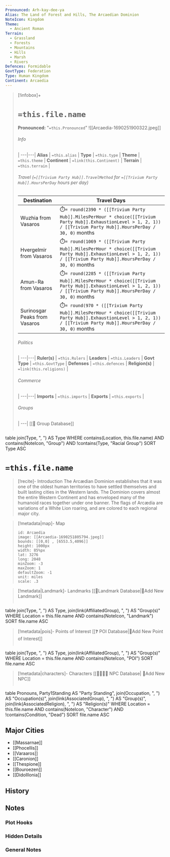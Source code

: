 ```yaml
---
Pronounced: Arh-kay-dee-ya
Alias: The Land of Forest and Hills, The Arcaedian Dominion
NoteIcon: Kingdom
Theme:
  - Ancient Roman
Terrain:
  - Grassland
  - Forests
  - Mountains
  - Hills
  - Marsh
  - Rivers
Defences: Formidable
GovtType: Federation
Type: Human Kingdom
Continent: Arcaedia
---
```


> [!infobox]+
> # `=this.file.name`
> **Pronounced:**  "`=this.Pronounced`"
> ![[Arcaedia-1690251900322.jpeg]]
> ###### Info
>  |
> ---|---|
> **Alias** | `=this.alias` |
> **Type** | `=this.type` |
> **Theme** | `=this.theme` |
> **Continent** | `=link(this.Continent)` |
> **Terrain** | `=this.terrain` |
> 
> ###### Travel (`=[[Trivium Party Hub]].TravelMethod` for `=[[Trivium Party Hub]].HoursPerDay` hours per day)
> Destination|Travel Days
> ---|---|
> Wuzhia from Vasaros|⏱️`= round(2390 * ([[Trivium Party Hub]].MilesPerHour * choice([[Trivium Party Hub]].ExhaustionLevel > 1, 2, 1)) / [[Trivium Party Hub]].HoursPerDay / 30, 0)` months|
> Hvergelmir from Vasaros|⏱️`= round(1069 * ([[Trivium Party Hub]].MilesPerHour * choice([[Trivium Party Hub]].ExhaustionLevel > 1, 2, 1)) / [[Trivium Party Hub]].HoursPerDay / 30, 0)` months|
> Amun-Ra from Vasaros|⏱️`= round(2285 * ([[Trivium Party Hub]].MilesPerHour * choice([[Trivium Party Hub]].ExhaustionLevel > 1, 2, 1)) / [[Trivium Party Hub]].HoursPerDay / 30, 0)` months|
> Surinosgar Peaks from Vasaros|⏱️`= round(970 * ([[Trivium Party Hub]].MilesPerHour * choice([[Trivium Party Hub]].ExhaustionLevel > 1, 2, 1)) / [[Trivium Party Hub]].HoursPerDay / 30, 0)` months|
> ###### Politics
>  |
> ---|---|
> **Ruler(s)** | `=this.Rulers` |
> **Leaders** | `=this.Leaders` |
> **Govt Type** | `=this.GovtType` |
> **Defenses** | `=this.defences` |
> **Religion(s)** | `=link(this.religions)` |
> ###### Commerce
>  |
> ---|---|
> **Imports** | `=this.imports` |
> **Exports** | `=this.exports` |
> ###### Groups
>  |
> ---|
[[🔰 Group Database]]
> ```dataview 
table join(Type, ", ") AS Type
WHERE contains(Location, this.file.name) AND contains(NoteIcon, "Group") AND !contains(Type, "Racial Group")
SORT Type ASC

# **`=this.file.name`**
> [!recite]- Introduction
The Arcædian Dominion establishes that it was one of the oldest human territories to have settled themselves and built lasting cities in the Western lands. The Dominion covers almost the entire Western Continent and has enveloped many of the humanoid races together under one banner. The flags of Arcædia are variations of a White Lion roaring, and are colored to each regional major city.


> [!metadata|map]- Map
> ```leaflet
> id: Arcaedia
> image: [[Arcaedia-1690251805794.jpeg]]
> bounds: [[0,0] , [6553.5,4096]]
> height: 1000px
> width: 85%px
> lat: 3276
> long: 2048
> minZoom: -3
> maxZoom: 1
> defaultZoom: -1
> unit: miles
> scale: .3
> ```

> [!metadata|Landmark]- Landmarks
> [[🏰Landmark Database|📝Add New Landmark]]
> ```dataview
table join(Type, ", ") AS Type, join(link(AffiliatedGroup), ", ") AS "Group(s)"
WHERE Location = this.file.name AND contains(NoteIcon, "Landmark")
SORT file.name ASC

> [!metadata|pois]- Points of Interest
> [[❓ POI Database|📝Add New Point of Interest]]
> ```dataview
table join(Type, ", ") AS Type, join(link(AffiliatedGroup), ", ") AS "Group(s)"
WHERE Location = this.file.name AND contains(NoteIcon, "POI")
SORT file.name ASC

> [!metadata|characters]- Characters
> [[👨‍👩‍👧‍👦 NPC Database| 📝Add New NPC]]
> ```dataview
table Pronouns, Party1Standing AS "Party Standing", join(Occupation, ", ") AS "Occupation(s)", join(link(AssociatedGroup), ", ") AS "Group(s)", join(link(AssociatedReligion), ", ") AS "Religion(s)"
WHERE Location = this.file.name AND contains(NoteIcon, "Character") AND !contains(Condition, "Dead")
SORT file.name ASC

## Major Cities
- [[Massarnae]]
- [[Phocellis]] 
- [[Varaaros]]
- [[Caronion]]
- [[Thespione]]
- [[Bouroezen]]
- [[Didolllonia]]

## History


## Notes
### Plot Hooks


### Hidden Details


### General Notes

